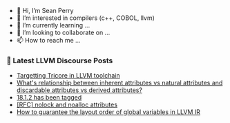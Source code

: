 - 👋 Hi, I’m Sean Perry
- 👀 I’m interested in compilers (c++, COBOL, llvm)
- 🌱 I’m currently learning ...
- 💞️ I’m looking to collaborate on ...
- 📫 How to reach me ...

<!---
s66perry/s66perry is a ✨ special ✨ repository because its `README.md` (this file) appears on your GitHub profile.
You can click the Preview link to take a look at your changes.
--->
### 📕 Latest LLVM Discourse Posts

<!-- DISCOURSE-LLVM:START -->
- [Targetting Tricore in LLVM toolchain](https://discourse.llvm.org/t/targetting-tricore-in-llvm-toolchain/56885#post_7)
- [What&#39;s relationship between inherent attributes vs natural attributes and discardable attributes vs derived attributes?](https://discourse.llvm.org/t/whats-relationship-between-inherent-attributes-vs-natural-attributes-and-discardable-attributes-vs-derived-attributes/77838#post_2)
- [18.1.2 has been tagged](https://discourse.llvm.org/t/18-1-2-has-been-tagged/77822#post_5)
- [[RFC] nolock and noalloc attributes](https://discourse.llvm.org/t/rfc-nolock-and-noalloc-attributes/76837?page=3#post_58)
- [How to guarantee the layout order of global variables in LLVM IR](https://discourse.llvm.org/t/how-to-guarantee-the-layout-order-of-global-variables-in-llvm-ir/77841#post_1)
<!-- DISCOURSE-LLVM:END -->
